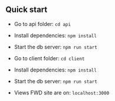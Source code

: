 ## Quick start

- Go to api folder: `cd api`
- Install dependencies: `npm install`
- Start the db server: `npm run start`

- Go to client folder: `cd client`
- Install dependencies: `npm install`
- Start the db server: `npm run start`

- Views FWD site are on: `localhost:3000`

